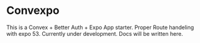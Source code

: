 # Convexpo

This is a Convex + Better Auth + Expo App starter. Proper Route handeling with expo 53. Currently under development. Docs will be written here.
